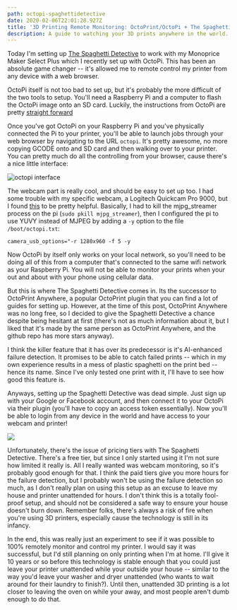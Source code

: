 ```yaml
---
path: octopi-spaghettidetective
date: 2020-02-06T22:01:28.927Z
title: '3D Printing Remote Monitoring: OctoPrint/OctoPi + The Spaghetti Detective'
description: A guide to watching your 3D prints anywhere in the world.
---
```

Today I'm setting up [The Spaghetti Detective](https://www.thespaghettidetective.com/) to work with my Monoprice Maker Select Plus which I recently set up with OctoPi. This has been an absolute game changer -- it's allowed me to remote control my printer from any device with a web browser.

OctoPi itself is not too bad to set up, but it's probably the more difficult of the two tools to setup. You'll need a Raspberry Pi and a computer to flash the OctoPi image onto an SD card. Luckily, the instructions from OctoPi are pretty [straight forward](https://octoprint.org/download/)

Once you've got OctoPi on your Raspberry Pi and you've physically connected the Pi to your printer, you'll be able to launch jobs through your web browser by navigating to the URL `octopi`. It's pretty awesome, no more copying GCODE onto and SD card and then walking over to your printer. You can pretty much do all the controlling from your browser, cause there's a nice little interface:

![octopi interface](/assets/octopi-interface.png "octopi interface")

The webcam part is really cool, and should be easy to set up too. I had some trouble with my specific webcam, a Logitech Quickcam Pro 9000, but I found [this](https://community.octoprint.org/t/usb-webcam-randomly-connects-and-not-connect-on-startup-to-octopi/11805/5) to be pretty helpful. Basically, I had to kill the mjpg_streamer process on the pi (`sudo pkill mjpg_streamer`), then I configured the pi to use YUVY instead of MJPEG by adding a `-y` option to the file `/boot/octopi.txt`:

```
camera_usb_options="-r 1280x960 -f 5 -y
```

Now OctoPi by itself only works on your local network, so you'll need to be doing all of this from a computer that's connected to the same wifi network as your Raspberry Pi. You will not be able to monitor your prints when your out and about with your phone using cellular data.

But this is where The Spaghetti Detective comes in. Its the successor to OctoPrint Anywhere, a popular OctoPrint plugin that you can find a lot of guides for setting up. However, at the time of this post, OctoPrint Anywhere was no long free, so I decided to give the Spaghetti Detective a chance despite being hesitant at first (there's not as much information about it, but I liked that it's made by the same person as OctoPrint Anywhere, and the github repo has more stars anyway).

I think the killer feature that it has over its predecessor is it's AI-enhanced failure detection. It promises to be able to catch failed prints -- which in my own experience results in a mess of plastic spaghetti on the print bed -- hence its name. Since I've only tested one print with it, I'll have to see how good this feature is.

Anyways, setting up the Spaghetti Detective was dead simple. Just sign up with your Google or Facebook account, and then connect it to your OctoPi via their plugin (you'll have to copy an access token essentially). Now you'll be able to login from any device in the world and have access to your webcam and printer!

![](/assets/spaghettidetectiveinterface.png)

Unfortunately, there's the issue of pricing tiers with The Spaghetti Detective. There's a free tier, but since I only started using it I'm not sure how limited it really is. All I really wanted was webcam monitoring, so it's probably good enough for that. I think the paid tiers give you more hours for the failure detection, but I probably won't be using the failure detection so much, as I don't really plan on using this setup as an excuse to leave my house and printer unattended for hours. I don't think this is a totally fool-proof setup, and should not be considered a safe way to ensure your house doesn't burn down. Remember folks, there's always a risk of fire when you're using 3D printers, especially cause the technology is still in its infancy.

In the end, this was really just an experiment to see if it was possible to 100% remotely monitor and control my printer. I would say it was successful, but I'd still planning on only printing when I'm at home. I'll give it 10 years or so before this technology is stable enough that you could just leave your printer unattended while your outside your house -- similar to the way you'd leave your washer and dryer unattended (who wants to wait around for their laundry to finish?). Until then, unattended 3D printing is a lot closer to leaving the oven on while your away, and most people aren't dumb enough to do that.
